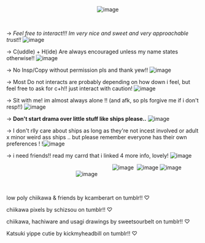 ‎ ‎ ‎ ‎ ‎‎ ‎ ‎ ‎  ‎‎ ‎ ‎ ‎ ‎  ‎ ‎ ‎ ‎ ‎ ‎ ‎‎ ‎ ‎ ‎  ‎‎ ‎‎ ‎ ‎ ‎ ‎ ‎ ‎‎ ‎‎ ‎ ‎ ‎ ‎ ‎ ‎ ‎ ‎ ‎ ‎ ‎ ‎ ‎ ‎ ‎ ‎‎ ‎ ‎ ‎ ‎ ‎ ‎ ‎ ‎ ‎ ‎ ‎ ‎ ![image](https://github.com/user-attachments/assets/86b5a2d5-9322-4dc1-96cd-d69b1af71284)

‎ ‎ ‎ ‎ ‎ ‎ ‎  ‎ ‎



-> *Feel free to interact!!! Im very nice and sweet and very approachable trust!!* ![image](https://github.com/user-attachments/assets/237adb6c-a88d-42d4-b356-8b25744f340c)





-> C(uddle) + H(ide) Are always encouraged unless my name states otherwise!! ![image](https://github.com/user-attachments/assets/e95bff3e-0488-43e8-8fab-d2c079c55266)



-> No Insp/Copy without permission pls and thank yew!! ![image](https://github.com/user-attachments/assets/ffc60b40-4d24-44c7-9aef-8e79766f8b34)



-> Most Do not interacts are probably depending on how down i feel, but feel free to ask for c+h!! just interact with caution! ![image](https://github.com/user-attachments/assets/64a2954b-3367-4aa6-944e-aabaeb439b6d)




-> Sit with me! im almost always alone !! (and afk, so pls forgive me if i don't resp!!) ![image](https://github.com/user-attachments/assets/5ebd6494-ad5e-46eb-b06f-3a6cfc90cce4)




-> **Don't start drama over little stuff like ships please..** ![image](https://github.com/user-attachments/assets/94dbf412-2743-4206-8603-15db47320648)



-> I don't rlly care about ships as long as they're not incest involved or adult x minor weird ass ships .. but please remember everyone has their own preferences ! !![image](https://github.com/user-attachments/assets/b385fdef-4d95-4635-aa8f-7ee23a9269a8)





-> i need friends!! read my carrd that i linked 4 more info, lovely! ![image](https://github.com/user-attachments/assets/fb72bca5-2f25-4b23-87e7-6c7b8ba49130)



‎ ‎ ‎ ‎ ‎ ‎ ‎ ‎ ‎ ‎ ‎ ‎‎ ‎‎ ‎ ‎ ‎ ‎ ‎ ‎ ‎ ‎ ‎ ‎ ‎ ‎ ‎ ‎ ‎ ‎ ‎ ‎  ‎  ‎ ‎ ‎ ‎ ‎ ‎ ‎ ‎ ‎ ‎ ‎ ‎ ‎ ‎ ‎ ‎ ‎ ‎ ‎  ‎ ‎ ‎ ‎ ‎ ‎ ‎ ‎ ‎ ‎ ‎ ‎ ‎  ‎ ‎ ‎ ‎ ‎ ‎ ‎ ‎ ‎ ‎ ‎  ‎ ‎![image](https://github.com/user-attachments/assets/72dbafea-18ef-4410-9177-d051d637a48d)
 ‎ ‎![image](https://github.com/user-attachments/assets/246308df-e539-4081-859e-fb380cf681c0) 
![image](https://github.com/user-attachments/assets/35c624fa-3fc5-4a28-b209-0c1e93289e40)
‎ ‎ ‎ ‎ ‎ ‎ ‎ ‎ ‎ ‎ ‎ ‎‎ ‎‎ ‎ ‎ ‎ ‎ ‎ ‎ ‎ ‎ ‎ ‎ ‎ ‎ ‎ ‎ ‎ ‎ ‎ ‎  ‎  ‎ ‎ ‎ ‎ ‎ ‎ ‎ ‎ ‎ ‎ ‎ ‎ ‎ ‎ ‎ ‎ ‎ ‎ ‎  ‎ ‎ ‎ ‎ ‎ ‎ ‎ ‎ ‎ ‎ ‎ ‎ ‎  ‎ ‎ ‎ ‎ ‎ ‎ ‎ ‎ ‎‎ ‎ ‎ ‎ ‎ ‎ ‎ ‎ ‎ ‎ ‎  ‎ ![image](https://github.com/user-attachments/assets/4d22bb9e-f8af-4672-b516-165569a8d343)



‎ ‎ ‎ ‎ ‎ ‎ ‎ ‎ ‎ ‎ ‎ ‎‎ ‎‎ ‎ ‎ ‎ ‎ ‎ ‎ ‎ ‎ ‎ ‎ ‎ ‎ ‎ ‎ ‎ ‎ ‎ ‎  ‎  ‎ ‎ ‎ ‎ ‎ ‎ ‎ ‎ ‎ ‎ ‎ ‎ ‎ ‎ ‎ ‎ ‎ ‎ ‎  ‎ ‎ ‎ ‎ ‎ ‎ ‎ ‎ ‎ ‎ ‎ ‎ ‎  ‎ ‎ ‎ ‎ ‎ ‎ ‎ ‎ 

low poly chiikawa & friends by kcamberart on tumblr!! ♡

chiikawa pixels by schizsou on tumblr!! ♡

chiikawa, hachiware and usagi drawings by sweetsourbelt on tumblr!! ♡

Katsuki yippe cutie by kickmyheadbill on tumblr!! ♡
